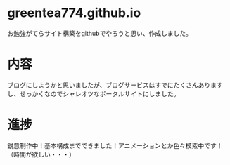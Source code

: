 # greentea774.github.io
お勉強がてらサイト構築をgithubでやろうと思い、作成しました。
# 内容
ブログにしようかと思いましたが、ブログサービスはすでにたくさんありますし、せっかくなのでシャレオツなポータルサイトにしました。
# 進捗
鋭意制作中！基本構成までできました！アニメーションとか色々模索中です！（時間が欲しい・・・）
